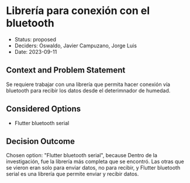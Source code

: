 # Librería para conexión con el bluetooth

* Status: proposed
* Deciders: Oswaldo, Javier Campuzano, Jorge Luis
* Date: 2023-09-11

## Context and Problem Statement

Se requiere trabajar con una librería que permita hacer conexión vía bluetooth para recibir los datos desde el deterimnador de humedad.

## Considered Options

* Flutter bluetooth serial

## Decision Outcome

Chosen option: "Flutter bluetooth serial", because Dentro de la investigación, fue la librería más completa que se encontró. Las otras que se vieron eran solo para enviar datos, no para recibir, y Flutter bluetooth serial es una librería que permite enviar y recibir datos.
